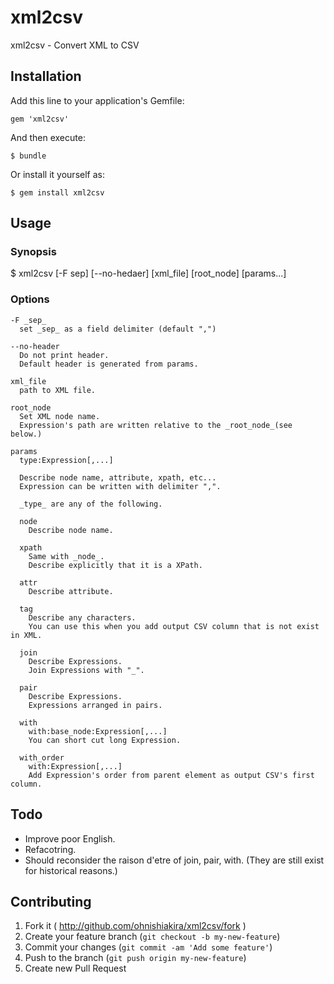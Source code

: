 # xml2csv

  xml2csv - Convert XML to CSV

## Installation

Add this line to your application's Gemfile:

    gem 'xml2csv'

And then execute:

    $ bundle

Or install it yourself as:

    $ gem install xml2csv

## Usage

### Synopsis
  $ xml2csv [-F sep] [--no-hedaer] [xml_file] [root_node] [params...]

### Options
    -F _sep_
      set _sep_ as a field delimiter (default ",")
  
    --no-header
      Do not print header.
      Default header is generated from params.
  
    xml_file
      path to XML file.
  
    root_node
      Set XML node name.
      Expression's path are written relative to the _root_node_(see below.)
  
    params
      type:Expression[,...]
  
      Describe node name, attribute, xpath, etc...
      Expression can be written with delimiter ",".
  
      _type_ are any of the following.
  
      node
        Describe node name.
  
      xpath
        Same with _node_.
        Describe explicitly that it is a XPath.
  
      attr
        Describe attribute.
  
      tag
        Describe any characters.
        You can use this when you add output CSV column that is not exist in XML.
  
      join
        Describe Expressions.
        Join Expressions with "_".
  
      pair
        Describe Expressions.
        Expressions arranged in pairs.
  
      with
        with:base_node:Expression[,...]
        You can short cut long Expression.
  
      with_order
        with:Expression[,...]
        Add Expression's order from parent element as output CSV's first column.

## Todo
- Improve poor English.
- Refacotring.
- Should reconsider the raison d'etre of join, pair, with.
  (They are still exist for historical reasons.)

## Contributing

1. Fork it ( http://github.com/ohnishiakira/xml2csv/fork )
2. Create your feature branch (`git checkout -b my-new-feature`)
3. Commit your changes (`git commit -am 'Add some feature'`)
4. Push to the branch (`git push origin my-new-feature`)
5. Create new Pull Request
